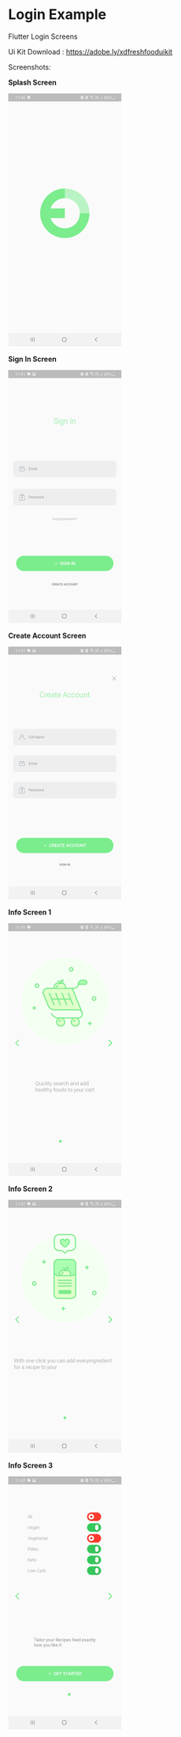 # Login Example

Flutter Login Screens

Ui Kit Download : https://adobe.ly/xdfreshfooduikit

Screenshots: 

**Splash Screen**

<img src="screenshots\Screenshot_20210221-114048.jpg" style="zoom:50%;" />



**Sign In Screen**

<img src="screenshots\Screenshot_20210221-114105.jpg" style="zoom:50%;" />

**Create Account Screen**

<img src="screenshots\Screenshot_20210221-114111.jpg" style="zoom:50%;" />



**Info Screen 1**

<img src="screenshots\Screenshot_20210221-114151.jpg" style="zoom:50%;" />

**Info Screen 2**

<img src="screenshots\Screenshot_20210221-114156.jpg" style="zoom:50%;" />

**Info Screen 3**

<img src="screenshots\Screenshot_20210221-114208.jpg" style="zoom:50%;" />
